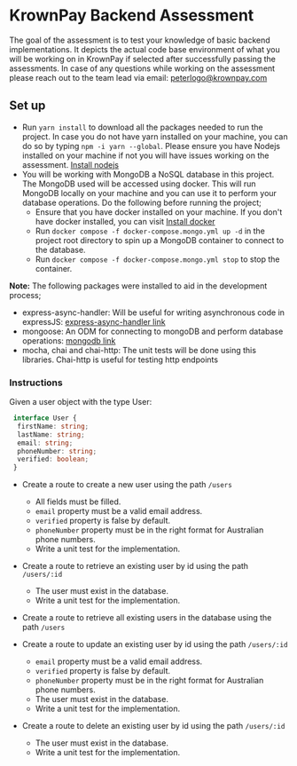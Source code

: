 # KrownPay Backend Assessment

The goal of the assessment is to test your knowledge of basic backend implementations.
It depicts the actual code base environment of what you will be working on in KrownPay if selected after successfully passing the assessments. In case of any questions while working on the assessment please reach out to the team lead via email: peterlogo@krownpay.com

## Set up

- Run `yarn install` to download all the packages needed to run the project. In case you do not have yarn installed on your machine, you can do so by typing `npm -i yarn --global`.  Please ensure you have Nodejs installed on your machine if not you will have issues working on the assessment. [Install nodejs](https://nodejs.org/en/)
- You will be working with MongoDB a NoSQL database in this project. The MongoDB used will be accessed using docker. This will run MongoDB locally on your machine and you can use it to perform your database operations. Do the following before running the project;
  - Ensure that you have docker installed on your machine. If you don't have docker installed,    you can visit [Install docker](https://docs.docker.com/get-docker/)
  - Run `docker compose -f docker-compose.mongo.yml up -d` in the project root directory to spin up a MongoDB container to connect to the database.
  - Run `docker compose -f docker-compose.mongo.yml stop` to stop the container.

**Note:**
The following packages were installed to aid in the development process;

- express-async-handler: Will be useful for writing asynchronous code in expressJS: [express-async-handler link](https://www.npmjs.com/package/express-async-handler)
- mongoose: An ODM for connecting to mongoDB and perform database operations: [mongodb link](https://mongoosejs.com/)
- mocha, chai and chai-http: The unit tests will be done using this libraries. Chai-http is useful for testing http endpoints

### Instructions

Given a user object with the type User:

```TypeScript
 interface User {
  firstName: string;
  lastName: string;
  email: string;
  phoneNumber: string;
  verified: boolean;
 }
```

- Create a route to create a new user using the path `/users`
  - All fields must be filled.
  - `email` property must be a valid email address.
  - `verified` property is false by default.
  - `phoneNumber` property must be in the right format for Australian phone numbers.
  - Write a unit test for the implementation.
  
- Create a route to retrieve an existing user by id using the path `/users/:id`
  - The user must exist in the database.
  - Write a unit test for the implementation.

- Create a route to retrieve all existing users in the database using the path `/users`
  
- Create a route to update an existing user by id using the path `/users/:id`
  - `email` property must be a valid email address.
  - `verified` property is false by default.
  - `phoneNumber` property must be in the right format for Australian phone numbers.
  - The user must exist in the database.
  - Write a unit test for the implementation.
  
- Create a route to delete an existing user by id using the path `/users/:id`
  - The user must exist in the database.
  - Write a unit test for the implementation.
